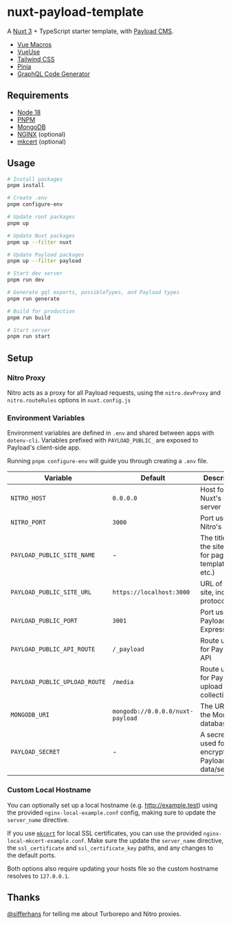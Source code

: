 # nuxt-payload-template

A [Nuxt 3](https://nuxt.com/docs/guide/concepts/auto-imports) + TypeScript starter template, with [Payload CMS](https://payloadcms.com/docs).

- [Vue Macros](https://vue-macros.sxzz.moe/guide/getting-started.html)
- [VueUse](https://vueuse.org/guide/)
- [Tailwind CSS](https://tailwindcss.com/docs/installation)
- [Pinia](https://pinia.vuejs.org/introduction.html)
- [GraphQL Code Generator](https://the-guild.dev/graphql/codegen/docs/getting-started)

## Requirements

- [Node 18](https://nodejs.org/en/download)
- [PNPM](https://pnpm.io/installation)
- [MongoDB](https://www.mongodb.com/docs/manual/administration/install-community/)
- [NGINX](https://www.nginx.com/resources/wiki/start/topics/tutorials/install/) (optional)
- [mkcert](https://github.com/FiloSottile/mkcert) (optional)

## Usage

```bash
# Install packages
pnpm install

# Create .env
pnpm configure-env

# Update root packages
pnpm up

# Update Nuxt packages
pnpm up --filter nuxt

# Update Payload packages
pnpm up --filter payload

# Start dev server
pnpm run dev

# Generate gql exports, possibleTypes, and Payload types
pnpm run generate

# Build for production
pnpm run build

# Start server
pnpm run start
```

## Setup

### Nitro Proxy

Nitro acts as a proxy for all Payload requests, using the `nitro.devProxy` and `nitro.routeRules` options in `nuxt.config.js`

### Environment Variables

Environment variables are defined in `.env` and shared between apps with `dotenv-cli`. Variables prefixed with `PAYLOAD_PUBLIC_` are exposed to Payload's client-side app.

Running `pnpm configure-env` will guide you through creating a `.env` file.

| Variable                      | Default                          | Description                                                 |
| ----------------------------- | -------------------------------- | ----------------------------------------------------------- |
| `NITRO_HOST`                  | `0.0.0.0`                        | Host for Nuxt's Nitro server                                |
| `NITRO_PORT`                  | `3000`                           | Port used by Nitro's server                                 |
| `PAYLOAD_PUBLIC_SITE_NAME`    | -                                | The title of the site (used for page title templates, etc.) |
| `PAYLOAD_PUBLIC_SITE_URL`     | `https://localhost:3000`         | URL of the site, including protocol                         |
| `PAYLOAD_PUBLIC_PORT`         | `3001`                           | Port used by Payload's Express app                          |
| `PAYLOAD_PUBLIC_API_ROUTE`    | `/_payload`                      | Route used for Payload's API                                |
| `PAYLOAD_PUBLIC_UPLOAD_ROUTE` | `/media`                         | Route used for Payload's upload collections                 |
| `MONGODB_URI`                 | `mongodb://0.0.0.0/nuxt-payload` | The URI of the MongoDB database                             |
| `PAYLOAD_SECRET`              | -                                | A secret key used for encrypting Payload data/sessions      |

### Custom Local Hostname

You can optionally set up a local hostname (e.g. http://example.test) using the provided `nginx-local-example.conf` config, making sure to update the `server_name` directive.

If you use [`mkcert`](https://github.com/FiloSottile/mkcert) for local SSL certificates, you can use the provided `nginx-local-mkcert-example.conf`. Make sure the update the `server_name` directive, the `ssl_certificate` and `ssl_certificate_key` paths, and any changes to the default ports.

Both options also require updating your hosts file so the custom hostname resolves to `127.0.0.1`.

## Thanks

[@sifferhans](https://github.com/sifferhans) for telling me about Turborepo and Nitro proxies.
